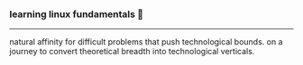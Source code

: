 <h3>learning linux fundamentals 🐧</h3>
<hr></hr>
natural affinity for difficult problems that push technological bounds. on a journey to convert theoretical breadth into technological verticals. 
